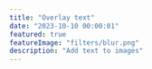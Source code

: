 ```yaml
---
title: "Overlay text"
date: "2023-10-10 00:00:01"
featured: true
featureImage: "filters/blur.png"
description: "Add text to images"
---
```


